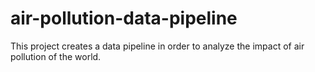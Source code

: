 # air-pollution-data-pipeline
This project creates a data pipeline in order  to analyze the impact of air pollution of the world.

